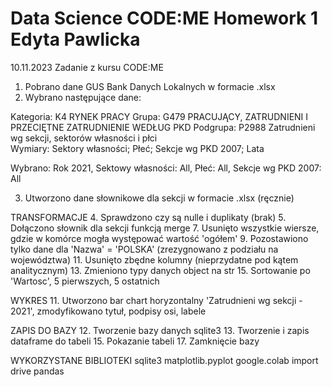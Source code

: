 # Data Science CODE:ME Homework 1 Edyta Pawlicka
10.11.2023 Zadanie z kursu CODE:ME

1. Pobrano dane GUS Bank Danych Lokalnych w formacie .xlsx
2. Wybrano następujące dane: 

Kategoria:	K4	RYNEK PRACY 
Grupa:	G479	PRACUJĄCY, ZATRUDNIENI I PRZECIĘTNE ZATRUDNIENIE WEDŁUG PKD
Podgrupa:	P2988	Zatrudnieni wg sekcji, sektorów własności i płci   
Wymiary: Sektory własności; Płeć; Sekcje wg PKD 2007; Lata

Wybrano: Rok 2021, Sektowy własności: All, Płeć: All, Sekcje wg PKD 2007: All

3. Utworzono dane słownikowe dla sekcji w formacie .xlsx (ręcznie)

TRANSFORMACJE
4. Sprawdzono czy są nulle i duplikaty (brak)
5. Dołączono słownik dla sekcji funkcją merge
7. Usunięto wszystkie wiersze, gdzie w komórce mogła występować wartość 'ogółem'
9. Pozostawiono tylko dane dla 'Nazwa' = 'POLSKA' (zrezygnowano z podziału na województwa)
11. Usunięto zbędne kolumny (nieprzydatne pod kątem analitycznym)
13. Zmieniono typy danych object na str
15. Sortowanie po 'Wartosc', 5 pierwszych, 5 ostatnich

WYKRES
11. Utworzono bar chart horyzontalny 'Zatrudnieni wg sekcji - 2021', zmodyfikowano tytuł, podpisy osi, labele

ZAPIS DO BAZY
12. Tworzenie bazy danych sqlite3
13. Tworzenie i zapis dataframe do tabeli
15. Pokazanie tabeli
17. Zamknięcie bazy

WYKORZYSTANE BIBLIOTEKI
sqlite3
matplotlib.pyplot
google.colab import drive
pandas
